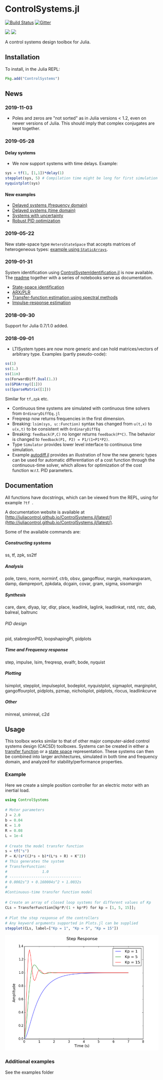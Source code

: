 # ControlSystems.jl

[![Build Status](https://travis-ci.org/JuliaControl/ControlSystems.jl.svg?branch=master)](https://travis-ci.org/JuliaControl/ControlSystems.jl)
[![Gitter](https://badges.gitter.im/JuliaControl/ControlSystems.jl.svg)](https://gitter.im/JuliaControl/ControlSystems.jl?utm_source=badge&utm_medium=badge&utm_campaign=pr-badge)

[![](https://img.shields.io/badge/docs-stable-blue.svg)](https://juliacontrol.github.io/ControlSystems.jl/stable)
[![](https://img.shields.io/badge/docs-latest-blue.svg)](https://juliacontrol.github.io/ControlSystems.jl/latest)

A control systems design toolbox for Julia.

## Installation

To install, in the Julia REPL:

```julia
Pkg.add("ControlSystems")
```

## News
### 2019-11-03
- Poles and zeros are "not sorted" as in Julia versions < 1.2, even on newer versions of Julia. This should imply that complex conjugates are kept together.

### 2019-05-28
#### Delay systems
- We now support systems with time delays. Example:
```julia
sys = tf(1, [1,1])*delay(1)
stepplot(sys, 5) # Compilation time might be long for first simulation
nyquistplot(sys)
```
#### New examples
- [Delayed systems (frequency domain)](https://github.com/JuliaControl/ControlSystems.jl/blob/master/example/delayed_lti_system.jl)
- [Delayed systems (time domain)](https://github.com/JuliaControl/ControlSystems.jl/blob/master/example/delayed_lti_timeresp.jl)
- [Systems with uncertainty](https://github.com/baggepinnen/MonteCarloMeasurements.jl/blob/master/examples/controlsystems.jl)
- [Robust PID optimization](https://github.com/baggepinnen/MonteCarloMeasurements.jl/blob/master/examples/robust_controller_opt.jl)
### 2019-05-22
New state-space type `HeteroStateSpace` that accepts matrices of heterogeneous types: [example using `StaticArrays`](https://juliacontrol.github.io/ControlSystems.jl/latest/man/creating_systems/#Creating-State-Space-Systems-1).
### 2019-01-31
System identification using [ControlSystemIdentification.jl](https://github.com/baggepinnen/ControlSystemIdentification.jl) is now available. The [readme](https://github.com/baggepinnen/ControlSystemIdentification.jl) together with a series of notebooks serve as documentation.
- [State-space identification](https://github.com/JuliaControl/ControlExamples.jl/blob/master/identification_statespace.ipynb)
- [ARX/PLR](https://github.com/JuliaControl/ControlExamples.jl/blob/master/identification_arx.ipynb)
- [Transfer-function estimation using spectral methods](https://github.com/JuliaControl/ControlExamples.jl/blob/master/identification_spectral.ipynb)
- [Impulse-response estimation](https://github.com/JuliaControl/ControlExamples.jl/blob/master/identification_impulse_response.ipynb)

### 2018-09-30
Support for Julia 0.7/1.0 added.

### 2018-09-01
- LTISystem types are now more generic and can hold matrices/vectors of arbitrary type. Examples (partly pseudo-code):
```julia
ss(1)
ss(1.)
ss(1im)
ss(ForwardDiff.Dual(1.))
ss(GPUArray([1]))
ss(SparseMatrix([1]))
```
Similar for `tf,zpk` etc.
- Continuous time systems are simulated with continuous time solvers from `OrdinaryDiffEq.jl`
- Freqresp now returns frequencies in the first dimension.
- Breaking: `lsim(sys, u::Function)` syntax has changed from `u(t,x)` to `u(x,t)` to be consistent with `OrdinaryDiffEq`
- Breaking: `feedback(P,C)` no longer returns `feedback(P*C)`. The behavior is changed to `feedback(P1, P2) = P1/(1+P1*P2)`.
- Type `Simulator` provides lower level interface to continuous time simulation.
- Example [autodiff.jl](https://github.com/JuliaControl/ControlSystems.jl/tree/master/example/autodiff.jl) provides an illustration of how the new generic types can be used for automatic differentiation of a cost function through the continuous-time solver, which allows for optimization of the cost function w.r.t. PID parameters.


## Documentation

All functions have docstrings, which can be viewed from the REPL, using for example `?tf `.

A documentation website is available at [http://juliacontrol.github.io/ControlSystems.jl/latest/](http://juliacontrol.github.io/ControlSystems.jl/latest/).

Some of the available commands are:
##### Constructing systems
ss, tf, zpk, ss2tf
##### Analysis
pole, tzero, norm, norminf, ctrb, obsv, gangoffour, margin, markovparam, damp, dampreport, zpkdata, dcgain, covar, gram, sigma, sisomargin
##### Synthesis
care, dare, dlyap, lqr, dlqr, place, leadlink, laglink, leadlinkat, rstd, rstc, dab, balreal, baltrunc
###### PID design
pid, stabregionPID, loopshapingPI, pidplots
##### Time and Frequency response
step, impulse, lsim, freqresp, evalfr, bode, nyquist
##### Plotting
lsimplot, stepplot, impulseplot, bodeplot, nyquistplot, sigmaplot, marginplot, gangoffourplot, pidplots, pzmap, nicholsplot, pidplots, rlocus, leadlinkcurve
##### Other
minreal, sminreal, c2d
## Usage

This toolbox works similar to that of other major computer-aided control
systems design (CACSD) toolboxes. Systems can be created in either a [transfer
function](http://en.wikipedia.org/wiki/Transfer_function) or a [state
space](http://en.wikipedia.org/wiki/State-space_representation) representation.
These systems can then be combined into larger architectures, simulated in both
time and frequency domain, and analyzed for stability/performance properties.

### Example

Here we create a simple position controller for an electric motor with an
inertial load.

```julia
using ControlSystems

# Motor parameters
J = 2.0
b = 0.04
K = 1.0
R = 0.08
L = 1e-4

# Create the model transfer function
s = tf("s")
P = K/(s*((J*s + b)*(L*s + R) + K^2))
# This generates the system
# TransferFunction:
#                1.0
# ---------------------------------
# 0.0002s^3 + 0.160004s^2 + 1.0032s
#
#Continuous-time transfer function model

# Create an array of closed loop systems for different values of Kp
CLs = TransferFunction[kp*P/(1 + kp*P) for kp = [1, 5, 15]];

# Plot the step response of the controllers
# Any keyword arguments supported in Plots.jl can be supplied
stepplot(CLs, label=["Kp = 1", "Kp = 5", "Kp = 15"])
```

![StepResponse](/example/step_response.png)

### Additional examples
See the examples folder
